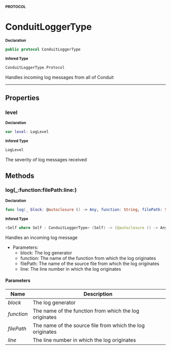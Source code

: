 <sub>**PROTOCOL**</sub>
# ConduitLoggerType

<sub>**Declaration**</sub>
```swift
public protocol ConduitLoggerType
```

<sub>**Infered Type**</sub>
```swift
ConduitLoggerType.Protocol
```

Handles incoming log messages from all of Conduit

--------------------

## Properties
### level

<sub>**Declaration**</sub>
```swift
var level: LogLevel
```

<sub>**Infered Type**</sub>
```swift
LogLevel
```

The severity of log messages received

## Methods
### log(_:function:filePath:line:)

<sub>**Declaration**</sub>
```swift
func log(_ block: @autoclosure () -> Any, function: String, filePath: String, line: Int)
```

<sub>**Infered Type**</sub>
```swift
<Self where Self : ConduitLoggerType> (Self) -> (@autoclosure () -> Any, String, String, Int) -> ()
```

Handles an incoming log message
- Parameters:
  - block: The log generator
  - function: The name of the function from which the log originates
  - filePath: The name of the source file from which the log originates
  - line: The line number in which the log originates

#### Parameters
| Name | Description |
| ---- | ----------- |
| *block* | The log generator |
| *function* | The name of the function from which the log originates |
| *filePath* | The name of the source file from which the log originates |
| *line* | The line number in which the log originates |